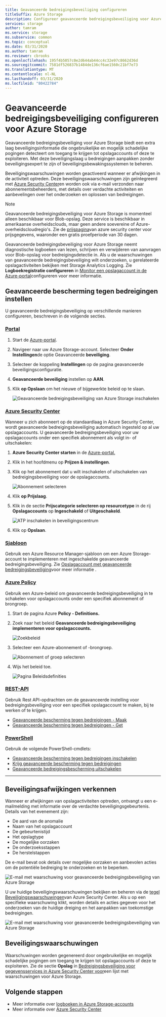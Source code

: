 ```yaml
---
title: Geavanceerde bedreigingsbeveiliging configureren
titleSuffix: Azure Storage
description: Configureer geavanceerde bedreigingsbeveiliging voor Azure Storage om afwijkingen in accountactiviteit te detecteren en op de hoogte te worden gesteld van mogelijk schadelijke pogingen om toegang te krijgen tot uw account.
services: storage
author: tamram
ms.service: storage
ms.subservice: common
ms.topic: conceptual
ms.date: 03/31/2020
ms.author: tamram
ms.reviewer: cbrooks
ms.openlocfilehash: 195f4b5057c0e2d644ab44cc4c32e97c8662d36d
ms.sourcegitcommit: 7581df526837b1484de136cf6ae1560c21bf7e73
ms.translationtype: MT
ms.contentlocale: nl-NL
ms.lasthandoff: 03/31/2020
ms.locfileid: "80422784"
---
```

# <a name="configure-advanced-threat-protection-for-azure-storage"></a>Geavanceerde bedreigingsbeveiliging configureren voor Azure Storage

Geavanceerde bedreigingsbeveiliging voor Azure Storage biedt een extra laag beveiligingsinformatie die ongebruikelijke en mogelijk schadelijke pogingen detecteert om toegang te krijgen tot opslagaccounts of deze te exploiteren. Met deze beveiligingslaag u bedreigingen aanpakken zonder beveiligingsexpert te zijn of beveiligingsbewakingssystemen te beheren.

Beveiligingswaarschuwingen worden geactiveerd wanneer er afwijkingen in de activiteit optreden. Deze beveiligingswaarschuwingen zijn geïntegreerd met [Azure Security Center](https://azure.microsoft.com/services/security-center/)en worden ook via e-mail verzonden naar abonnementsbeheerders, met details over verdachte activiteiten en aanbevelingen over het onderzoeken en oplossen van bedreigingen.

> [!NOTE]
> Geavanceerde bedreigingsbeveiliging voor Azure Storage is momenteel alleen beschikbaar voor Blob-opslag. Deze service is beschikbaar in amerikaanse overheidsclouds, maar geen andere soevereine of Azure-overheidscloudregio's. Zie de [prijspagina](https://azure.microsoft.com/pricing/details/security-center/)van azure security center voor prijsgegevens, waaronder een gratis proefperiode van 30 dagen.

Geavanceerde bedreigingsbeveiliging voor Azure Storage neemt diagnostische logboeken van lezen, schrijven en verwijderen van aanvragen voor Blob-opslag voor bedreigingsdetectie in. Als u de waarschuwingen van geavanceerde bedreigingsbeveiliging wilt onderzoeken, u gerelateerde opslagactiviteiten bekijken met Storage Analytics Logging. Zie **Logboekregistratie configureren** in [Monitor een opslagaccount in de Azure-portal](storage-monitor-storage-account.md#configure-logging)configureren voor meer informatie.

## <a name="set-up-advanced-threat-protection"></a>Geavanceerde bescherming tegen bedreigingen instellen

U geavanceerde bedreigingsbeveiliging op verschillende manieren configureren, beschreven in de volgende secties.

### <a name="portal"></a>[Portal](#tab/azure-portal)

1. Start de [Azure-portal](https://portal.azure.com/).
1. Navigeer naar uw Azure Storage-account. Selecteer **Onder Instellingen**de optie Geavanceerde **beveiliging**.
1. Selecteer de koppeling **Instellingen** op de pagina geavanceerde beveiligingsconfiguratie.
1. **Geavanceerde beveiliging** instellen op **AAN**.
1. Klik **op Opslaan** om het nieuwe of bijgewerkte beleid op te slaan.

    ![Geavanceerde bedreigingsbeveiliging van Azure Storage inschakelen](./media/storage-advanced-threat-protection/storage-advanced-threat-protection-turn-on.png)

### <a name="azure-security-center"></a>[Azure Security Center](#tab/azure-security-center)

Wanneer u zich abonneert op de standaardlaag in Azure Security Center, wordt geavanceerde bedreigingsbeveiliging automatisch ingesteld op al uw opslagaccounts. U geavanceerde bedreigingsbeveiliging voor uw opslagaccounts onder een specifiek abonnement als volgt in- of uitschakelen:

1. **Azure Security Center starten** in de [Azure-portal.](https://portal.azure.com)
1. Klik in het hoofdmenu op **Prijzen & instellingen**.
1. Klik op het abonnement dat u wilt inschakelen of uitschakelen van bedreigingsbeveiliging voor de opslagaccounts.

    ![Abonnement selecteren](./media/storage-advanced-threat-protection/storage-advanced-threat-protection-subscription.png)

1. Klik **op Prijslaag**.
1. Klik in de sectie **Prijscategorie selecteren op resourcetype** in de rij **Opslagaccounts** op **Ingeschakeld** of **Uitgeschakeld**.

    ![ATP inschakelen in beveiligingscentrum](./media/storage-advanced-threat-protection/storage-advanced-threat-protection-pricing2.png)
1. Klik op **Opslaan**.

### <a name="template"></a>[Sjabloon](#tab/template)

Gebruik een Azure Resource Manager-sjabloon om een Azure Storage-account te implementeren met ingeschakelde geavanceerde bedreigingsbeveiliging. Zie [Opslagaccount met geavanceerde bedreigingsbeveiliging](https://azure.microsoft.com/resources/templates/201-storage-advanced-threat-protection-create/)voor meer informatie .

### <a name="azure-policy"></a>[Azure Policy](#tab/azure-policy)

Gebruik een Azure-beleid om geavanceerde bedreigingsbeveiliging in te schakelen voor opslagaccounts onder een specifiek abonnement of brongroep.

1. Start de pagina Azure **Policy - Definitions.**

1. Zoek naar het beleid **Geavanceerde bedreigingsbeveiliging implementeren voor opslagaccounts.**

     ![Zoekbeleid](./media/storage-advanced-threat-protection/storage-atp-policy-definitions.png)

1. Selecteer een Azure-abonnement of -brongroep.

    ![Abonnement of groep selecteren](./media/storage-advanced-threat-protection/storage-atp-policy2.png)

1. Wijs het beleid toe.

    ![Pagina Beleidsdefinities](./media/storage-advanced-threat-protection/storage-atp-policy1.png)

### <a name="rest-api"></a>[REST-API](#tab/rest-api)

Gebruik Rest API-opdrachten om de geavanceerde instelling voor bedreigingsbeveiliging voor een specifiek opslagaccount te maken, bij te werken of te krijgen.

* [Geavanceerde bescherming tegen bedreigingen - Maak](https://docs.microsoft.com/rest/api/securitycenter/advancedthreatprotection/create)
* [Geavanceerde bescherming tegen bedreigingen - Get](https://docs.microsoft.com/rest/api/securitycenter/advancedthreatprotection/get)

### <a name="powershell"></a>[PowerShell](#tab/azure-powershell)

Gebruik de volgende PowerShell-cmdlets:

* [Geavanceerde bescherming tegen bedreigingen inschakelen](https://docs.microsoft.com/powershell/module/az.security/enable-azsecurityadvancedthreatprotection)
* [Krijg geavanceerde bescherming tegen bedreigingen](https://docs.microsoft.com/powershell/module/az.security/get-azsecurityadvancedthreatprotection)
* [Geavanceerde bedreigingsbescherming uitschakelen](https://docs.microsoft.com/powershell/module/az.security/disable-azsecurityadvancedthreatprotection)

---

## <a name="explore-security-anomalies"></a>Beveiligingsafwijkingen verkennen

Wanneer er afwijkingen van opslagactiviteiten optreden, ontvangt u een e-mailmelding met informatie over de verdachte beveiligingsgebeurtenis. Details van het evenement zijn:

* De aard van de anomalie
* Naam van het opslagaccount
* De gebeurtenistijd
* Het opslagtype
* De mogelijke oorzaken
* De onderzoeksstappen
* De herstelstappen

De e-mail bevat ook details over mogelijke oorzaken en aanbevolen acties om de potentiële bedreiging te onderzoeken en te beperken.

![E-mail met waarschuwing voor geavanceerde bedreigingsbeveiliging van Azure Storage](./media/storage-advanced-threat-protection/storage-advanced-threat-protection-alert-email.png)

U uw huidige beveiligingswaarschuwingen bekijken en beheren via de [tegel Beveiligingswaarschuwingen](../../security-center/security-center-managing-and-responding-alerts.md)van Azure Security Center. Als u op een specifieke waarschuwing klikt, worden details en acties gegeven voor het onderzoeken van de huidige dreiging en het aanpakken van toekomstige bedreigingen.

![E-mail met waarschuwing voor geavanceerde bedreigingsbeveiliging van Azure Storage](./media/storage-advanced-threat-protection/storage-advanced-threat-protection-alert.png)

## <a name="security-alerts"></a>Beveiligingswaarschuwingen

Waarschuwingen worden gegenereerd door ongebruikelijke en mogelijk schadelijke pogingen om toegang te krijgen tot opslagaccounts of deze te exploiteren. Zie de sectie **Opslag** in [Bedreigingsbeveiliging voor gegevensservices in Azure Security Center voor](https://docs.microsoft.com/azure/security-center/alerts-reference#alerts-azurestorage)een lijst met waarschuwingen voor Azure Storage.

## <a name="next-steps"></a>Volgende stappen

* Meer informatie over [logboeken in Azure Storage-accounts](/rest/api/storageservices/About-Storage-Analytics-Logging)
* Meer informatie over [Azure Security Center](../../security-center/security-center-intro.md)
